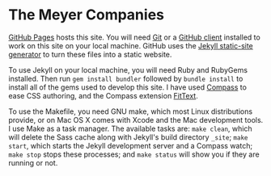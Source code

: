 The Meyer Companies
========

[GitHub Pages][ghp] hosts this site. You will need [Git][git] or a [GitHub client][client] installed to work on this site on your local machine. GitHub uses the [Jekyll static-site generator][jekyll] to turn these files into a static website.

To use Jekyll on your local machine, you will need Ruby and RubyGems installed. Then run `gem install bundler` followed by `bundle install` to install all of the gems used to develop this site. I have used [Compass][compass] to ease CSS authoring, and the Compass extension [FitText][ft].

To use the Makefile, you need GNU make, which most Linux distributions provide, or on Mac OS X comes with Xcode and the Mac development tools. I use Make as a task manager. The available tasks are: `make clean`, which will delete the Sass cache along with Jekyll's build directory `_site`; `make start`, which starts the Jekyll development server and a Compass watch; `make stop` stops these processes; and `make status` will show you if they are running or not.

[ghp]: http://pages.github.com/ "Websites for you and your projects"
[git]: http://git-scm.com/downloads "Check the GUI Clients page"
[client]: http://windows.github.com/ "GitHub for Windows"
[jekyll]: http://jekyllrb.com/
[compass]: http://compass-style.org/
[ft]: https://github.com/bookcasey/fittext
